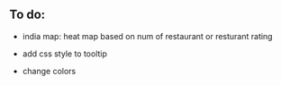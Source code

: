 ## To do:

- india map: heat map based on num of restaurant or resturant rating

- add css style to tooltip

- change colors
